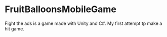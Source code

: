 # FruitBalloonsMobileGame
 Fight the ads is a game made with Unity and C#. My first attempt tp make a hit game.
